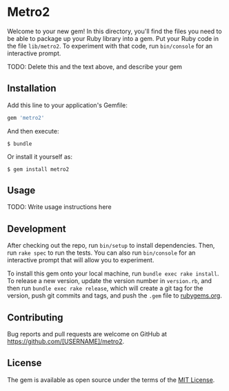 # Metro2

Welcome to your new gem! In this directory, you'll find the files you need to be able to package up your Ruby library into a gem. Put your Ruby code in the file `lib/metro2`. To experiment with that code, run `bin/console` for an interactive prompt.

TODO: Delete this and the text above, and describe your gem

## Installation

Add this line to your application's Gemfile:

```ruby
gem 'metro2'
```

And then execute:

    $ bundle

Or install it yourself as:

    $ gem install metro2

## Usage

TODO: Write usage instructions here

## Development

After checking out the repo, run `bin/setup` to install dependencies. Then, run `rake spec` to run the tests. You can also run `bin/console` for an interactive prompt that will allow you to experiment.

To install this gem onto your local machine, run `bundle exec rake install`. To release a new version, update the version number in `version.rb`, and then run `bundle exec rake release`, which will create a git tag for the version, push git commits and tags, and push the `.gem` file to [rubygems.org](https://rubygems.org).

## Contributing

Bug reports and pull requests are welcome on GitHub at https://github.com/[USERNAME]/metro2.

## License

The gem is available as open source under the terms of the [MIT License](https://opensource.org/licenses/MIT).
